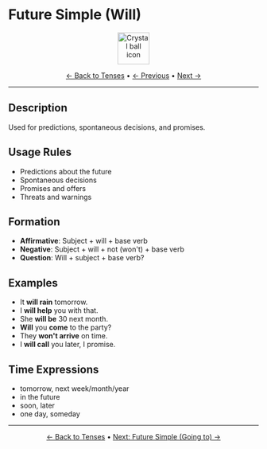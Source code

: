 # Future Simple (Will)

<div align="center">
  <img src="https://cdn.jsdelivr.net/gh/twitter/twemoji@14.0.2/assets/72x72/1f52e.png" alt="Crystal ball icon" width="64">
</div>

<div align="center">

[← Back to Tenses](./) • [← Previous](08-past-perfect-continuous.md) • [Next →](10-future-going-to.md)

</div>

---

## Description
Used for predictions, spontaneous decisions, and promises.

## Usage Rules
- Predictions about the future
- Spontaneous decisions
- Promises and offers
- Threats and warnings

## Formation
- **Affirmative**: Subject + will + base verb
- **Negative**: Subject + will + not (won't) + base verb
- **Question**: Will + subject + base verb?

## Examples
- It **will rain** tomorrow.
- I **will help** you with that.
- She **will be** 30 next month.
- **Will** you **come** to the party?
- They **won't arrive** on time.
- I **will call** you later, I promise.

## Time Expressions
- tomorrow, next week/month/year
- in the future
- soon, later
- one day, someday

---

<div align="center">

[← Back to Tenses](./) • [Next: Future Simple (Going to) →](10-future-going-to.md)

</div>
